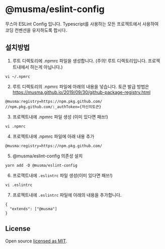 # @musma/eslint-config

무스마 ESLint Config 입니다. Typescript를 사용하는 모든 프로젝트에서 사용하여 코딩 컨벤션을 유지하도록 합시다.

## 설치방법

1. 루트 디렉토리에 .npmrc 파일을 생성합니다. (주의! 루트 디렉토리입니다. 프로젝트내에서 하는게 아닙니다.)

```
vi ~/.npmrc
```

2. 루트 디렉토리의 .npmrc 파일에 아래의 내용을 넣습니다.
토큰 발급 방법은 https://musma.github.io/2019/09/30/github-package-registry.html

```
@musma:registry=https://npm.pkg.github.com/
//npm.pkg.github.com/:_authToken={자신의토큰}
```

3. 프로젝트내에 .npmrc 파일 생성 (이미 있다면 패쓰!)

```
vi .npmrc
```

4. 프로젝트내에 .npmrc 파일에 아래 내용 추가

```
@musma:registry=https://npm.pkg.github.com/
```

5. @musma/eslint-config 의존성 설치

```
yarn add -D @musma/eslint-config
```

6. 프로잭트내에 `.eslintrc` 파일 생성(이미 있다면 패쓰!)

```
vi .eslintrc
```

7. 프로젝트내에 `.eslintrc` 파일에 아래의 내용을 추가합니다.

```
{
  "extends": ["@musma"]
}
```

## License

Open source [licensed as MIT](./LICENSE).
